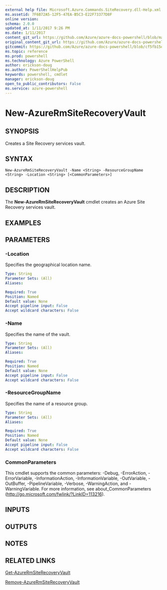 ```yaml
---
external help file: Microsoft.Azure.Commands.SiteRecovery.dll-Help.xml
ms.assetid: 7F6B72A5-12F5-47EA-B5C3-E22F73377D8F
online version: 
schema: 2.0.0
updated_at: 1/11/2017 9:26 PM
ms.date: 1/11/2017
content_git_url: https://github.com/Azure/azure-docs-powershell/blob/master/azureps-cmdlets-docs/ResourceManager/AzureRM.SiteRecovery/v3.3.0/New-AzureRmSiteRecoveryVault.md
original_content_git_url: https://github.com/Azure/azure-docs-powershell/blob/master/azureps-cmdlets-docs/ResourceManager/AzureRM.SiteRecovery/v3.3.0/New-AzureRmSiteRecoveryVault.md
gitcommit: https://github.com/Azure/azure-docs-powershell/blob/cf5fb15dcd1fe2c86458f47e1a11dc88817021fc/azureps-cmdlets-docs/ResourceManager/AzureRM.SiteRecovery/v3.3.0/New-AzureRmSiteRecoveryVault.md
ms.topic: reference
ms.prod: powershell
ms.technology: Azure PowerShell
author: erickson-doug
ms.author: PowerShellHelpPub
keywords: powershell, cmdlet
manager: erickson-doug
open_to_public_contributors: False
ms.service: azure-powershell
---
```


# New-AzureRmSiteRecoveryVault

## SYNOPSIS
Creates a Site Recovery services vault.

## SYNTAX

```
New-AzureRmSiteRecoveryVault -Name <String> -ResourceGroupName <String> -Location <String> [<CommonParameters>]
```

## DESCRIPTION
The **New-AzureRmSiteRecoveryVault** cmdlet creates an Azure Site Recovery services vault.

## EXAMPLES

## PARAMETERS

### -Location
Specifies the geographical location name.

```yaml
Type: String
Parameter Sets: (All)
Aliases: 

Required: True
Position: Named
Default value: None
Accept pipeline input: False
Accept wildcard characters: False
```

### -Name
Specifies the name of the vault.

```yaml
Type: String
Parameter Sets: (All)
Aliases: 

Required: True
Position: Named
Default value: None
Accept pipeline input: False
Accept wildcard characters: False
```

### -ResourceGroupName
Specifies the name of a resource group.

```yaml
Type: String
Parameter Sets: (All)
Aliases: 

Required: True
Position: Named
Default value: None
Accept pipeline input: False
Accept wildcard characters: False
```

### CommonParameters
This cmdlet supports the common parameters: -Debug, -ErrorAction, -ErrorVariable, -InformationAction, -InformationVariable, -OutVariable, -OutBuffer, -PipelineVariable, -Verbose, -WarningAction, and -WarningVariable. For more information, see about_CommonParameters (http://go.microsoft.com/fwlink/?LinkID=113216).

## INPUTS

## OUTPUTS

## NOTES

## RELATED LINKS

[Get-AzureRmSiteRecoveryVault](xref:ResourceManager/AzureRM.SiteRecovery/v3.3.0/Get-AzureRmSiteRecoveryVault.md)

[Remove-AzureRmSiteRecoveryVault](xref:ResourceManager/AzureRM.SiteRecovery/v3.3.0/Remove-AzureRmSiteRecoveryVault.md)
